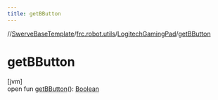 ```yaml
---
title: getBButton
---
```

//[SwerveBaseTemplate](../../../index.html)/[frc.robot.utils](../index.html)/[LogitechGamingPad](index.html)/[getBButton](get-b-button.html)



# getBButton



[jvm]\
open fun [getBButton](get-b-button.html)(): [Boolean](https://kotlinlang.org/api/latest/jvm/stdlib/kotlin/-boolean/index.html)





